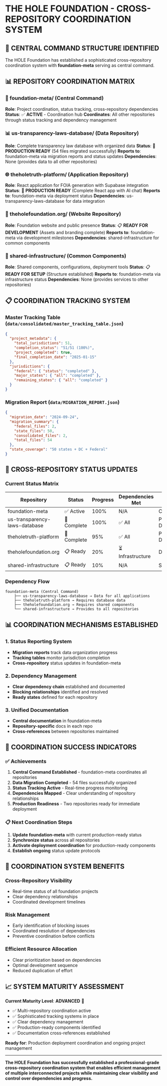# THE HOLE FOUNDATION - CROSS-REPOSITORY COORDINATION SYSTEM

## 🎯 **CENTRAL COMMAND STRUCTURE IDENTIFIED**

The HOLE Foundation has established a sophisticated cross-repository coordination system with **foundation-meta** serving as central command.

## 📊 **REPOSITORY COORDINATION MATRIX**

### **🎯 foundation-meta/** (Central Command)
**Role**: Project coordination, status tracking, cross-repository dependencies
**Status**: ✅ **ACTIVE** - Coordination hub
**Coordinates**: All other repositories through status tracking and dependency management

### **📊 us-transparency-laws-database/** (Data Repository)
**Role**: Complete transparency law database with organized data
**Status**: 🚀 **PRODUCTION READY** (54 files migrated successfully)
**Reports to**: foundation-meta via migration reports and status updates
**Dependencies**: None (provides data to all other repositories)

### **🌐 theholetruth-platform/** (Application Repository)
**Role**: React application for FOIA generation with Supabase integration
**Status**: 🚀 **PRODUCTION READY** (Complete React app with AI chat)
**Reports to**: foundation-meta via deployment status
**Dependencies**: us-transparency-laws-database for data integration

### **🏢 theholefoundation.org/** (Website Repository)
**Role**: Foundation website and public presence
**Status**: 📋 **READY FOR DEVELOPMENT** (Assets and branding complete)
**Reports to**: foundation-meta via development milestones
**Dependencies**: shared-infrastructure for common components

### **🔧 shared-infrastructure/** (Common Components)
**Role**: Shared components, configurations, deployment tools
**Status**: 📋 **READY FOR SETUP** (Structure established)
**Reports to**: foundation-meta via infrastructure status
**Dependencies**: None (provides services to other repositories)

## 📋 **COORDINATION TRACKING SYSTEM**

### **Master Tracking Table** (`data/consolidated/master_tracking_table.json`)
```json
{
  "project_metadata": {
    "total_jurisdictions": 51,
    "completion_status": "51/51 (100%)",
    "project_completed": true,
    "final_completion_date": "2025-01-15"
  },
  "jurisdictions": {
    "federal": { "status": "completed" },
    "major_states": { "all": "completed" },
    "remaining_states": { "all": "completed" }
  }
}
```

### **Migration Report** (`data/MIGRATION_REPORT.json`)
```json
{
  "migration_date": "2024-09-24",
  "migration_summary": {
    "federal_files": 2,
    "state_files": 50,
    "consolidated_files": 2,
    "total_files": 54
  },
  "state_coverage": "50 states + DC + Federal"
}
```

## 🔄 **CROSS-REPOSITORY STATUS UPDATES**

### **Current Status Matrix**
| Repository | Status | Progress | Dependencies Met | Ready for |
|------------|---------|----------|------------------|-----------|
| foundation-meta | ✅ Active | 100% | N/A | Coordination |
| us-transparency-laws-database | 🚀 Complete | 100% | ✅ All | Production Deploy |
| theholetruth-platform | 🚀 Complete | 95% | ✅ All | Production Deploy |
| theholefoundation.org | 📋 Ready | 20% | ⏳ Infrastructure | Development |
| shared-infrastructure | 📋 Ready | 10% | N/A | Setup |

### **Dependency Flow**
```
foundation-meta (Central Command)
    ├── us-transparency-laws-database → Data for all applications
    ├── theholetruth-platform → Requires database data
    ├── theholefoundation.org → Requires shared components
    └── shared-infrastructure → Provides to all repositories
```

## 📊 **COORDINATION MECHANISMS ESTABLISHED**

### **1. Status Reporting System**
- **Migration reports** track data organization progress
- **Tracking tables** monitor jurisdiction completion
- **Cross-repository** status updates in foundation-meta

### **2. Dependency Management**
- **Clear dependency chain** established and documented
- **Blocking relationships** identified and resolved
- **Ready states** defined for each repository

### **3. Unified Documentation**
- **Central documentation** in foundation-meta
- **Repository-specific** docs in each repo
- **Cross-references** between repositories maintained

## 🚀 **COORDINATION SUCCESS INDICATORS**

### **✅ Achievements**
1. **Central Command Established** - foundation-meta coordinates all repositories
2. **Data Migration Completed** - 54 files successfully organized
3. **Status Tracking Active** - Real-time progress monitoring
4. **Dependencies Mapped** - Clear understanding of repository relationships
5. **Production Readiness** - Two repositories ready for immediate deployment

### **📋 Next Coordination Steps**
1. **Update foundation-meta** with current production-ready status
2. **Synchronize status** across all repositories
3. **Activate deployment coordination** for production-ready components
4. **Establish ongoing** status update protocols

## 🎯 **COORDINATION SYSTEM BENEFITS**

### **Cross-Repository Visibility**
- Real-time status of all foundation projects
- Clear dependency relationships
- Coordinated development timelines

### **Risk Management**
- Early identification of blocking issues
- Coordinated resolution of dependencies
- Preventive coordination before conflicts

### **Efficient Resource Allocation**
- Clear prioritization based on dependencies
- Optimal development sequence
- Reduced duplication of effort

## 📈 **SYSTEM MATURITY ASSESSMENT**

**Current Maturity Level**: **ADVANCED** 🚀
- ✅ Multi-repository coordination active
- ✅ Sophisticated tracking systems in place
- ✅ Clear dependency management
- ✅ Production-ready components identified
- ✅ Documentation cross-references established

**Ready for**: Production deployment coordination and ongoing project management

---

**The HOLE Foundation has successfully established a professional-grade cross-repository coordination system that enables efficient management of multiple interconnected projects while maintaining clear visibility and control over dependencies and progress.**